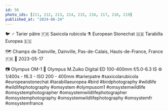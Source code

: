 ```yaml
---
id: 56
photo_ids: [211, 212, 213, 214, 215, 216, 217, 218, 219]
published_at: "2024-06-24"
---
```

🐦 ♂️
Tarier pâtre 🇫🇷
Saxicola rubicola ⚗️
European Stonechat 🇬🇧
Tarabilla Europea 🇪🇸

🗺️ Champs de Dainville, Dainville, Pas-de-Calais, Hauts-de-France, France 🇫🇷
📅 2023-05-17

📷 Olympus OM-1
🔭 Olympus M.Zuiko Digital ED 100-400mm f/5.0-6.3 IS
⚙️ 1/400s - f6.3 - ISO 200 - 400mm
#tarierpatre #saxicolarubicola #europeanstonechat #tarabillaeuropea #bird #birdphotography #wildlife #wildlifephotography #omsystem #olympusom1 #omsystemwildlife #omsystemphotographer #omsystemwildlifephotographer #omsystemphotography #omsystemwildlifephotography #omsystemfr #omsystemfrance